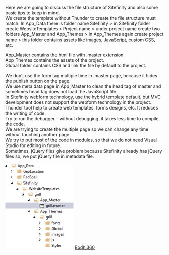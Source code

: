 Here we are going to discuss the file structure of Sitefinity and also some basic tips to keep in mind.<br>
We create the template without Thunder to create the file structure must match:
In App_Data there is folder name Sitefinity > in Sitefinity folder create WebsiteTemplates > Project name > under project name create two folders App_Master and App_Themes > in App_Themes again create project name > this folder contains assets like images, JavaScript, custom CSS, etc.

App_Master contains the html file with .master extension.<br>
App_Themes contains the assets of the project.<br>
Global folder contains CSS and link the file by default to the project.<br>
 
We don’t use the form tag multiple time in .master page, because it hides the publish button on the page.<br>
We use meta data page in App_Master to clean the head tag of master and sometimes head tag does not load the JavaScript file.<br>
In Sitefinity webform technology, use the hybrid template default, but MVC development does not support the webform technology in the project.<br>
Thunder tool help to create web templates, forms designs, etc. It reduces the writing of code.<br>
Try to run the debugger - without debugging, it takes less time to compile the code.<br>
We are trying to create the multiple page so we can change any time without touching another page.<br>
We try to put most of the code in modules, so that we do not need Visual Studio for editing in future.<br>
Sometimes, jQuery files give problem because Sitefinity already has jQuery files so, we put jQuery file in metadata file.<br>


<img src="https://github.com/Bodhi360/File-Structure-in-Sitefinity/blob/master/%20File%20Structure.png">
<a href="http://www.bodhi360.cloud/">Bodhi360</a>
